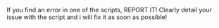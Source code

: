 If you find an error in one of the scripts, REPORT IT! Clearly detail your issue with the script and i will fix it as soon as possible!
